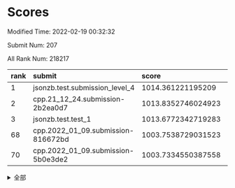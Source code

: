 # Scores

Modified Time: 2022-02-19 00:32:32

Submit Num: 207

All Rank Num: 218217

| rank |               submit               |       score        |       sigma        | pk_num |
| :--- | :--------------------------------- | :----------------- | :----------------- | :----- |
| 1    | jsonzb.test.submission_level_4     | 1014.361221195209  | 0.8216561774394222 | 4217   |
| 2    | cpp.21_12_24.submission-2b2ea0d7   | 1013.8352746024923 | 0.8507269834450404 | 4213   |
| 3    | jsonzb.test.test_1                 | 1013.6772342719283 | 0.8299771322541315 | 4213   |
| 68   | cpp.2022_01_09.submission-816672bd | 1003.7538729031523 | 0.7113293149517027 | 4213   |
| 70   | cpp.2022_01_09.submission-5b0e3de2 | 1003.7334550387558 | 0.7163563155535119 | 4216   |


<details>
<summary>全部</summary>

| rank |                 submit                 |       score        |       sigma        | pk_num |
| :--- | :------------------------------------- | :----------------- | :----------------- | :----- |
| 1    | jsonzb.test.submission_level_4         | 1014.361221195209  | 0.8216561774394222 | 4217   |
| 2    | cpp.21_12_24.submission-2b2ea0d7       | 1013.8352746024923 | 0.8507269834450404 | 4213   |
| 3    | jsonzb.test.test_1                     | 1013.6772342719283 | 0.8299771322541315 | 4213   |
| 4    | gobigger.level_3.submission_level_3_8  | 1012.0231812460371 | 0.8077836594318771 | 4226   |
| 5    | gobigger.level_3.submission_level_3_2  | 1011.9137341295583 | 0.7693281576803679 | 4217   |
| 6    | gobigger.level_3.submission_level_3_7  | 1011.5093657233758 | 0.7991733560723033 | 4218   |
| 7    | gobigger.level_3.submission_level_3_32 | 1011.4019122546704 | 0.7953211369593    | 4216   |
| 8    | gobigger.level_3.submission_level_3_15 | 1011.3961760955934 | 0.7920798488592733 | 4219   |
| 9    | gobigger.level_3.submission_level_3_13 | 1011.0029181870425 | 0.7910533731421541 | 4217   |
| 10   | gobigger.level_3.submission_level_3_25 | 1010.9954375205057 | 0.807224573554258  | 4223   |
| 11   | gobigger.level_3.submission_level_3_16 | 1010.9736165743901 | 0.7673937767255368 | 4215   |
| 12   | gobigger.level_3.submission_level_3_33 | 1010.9699322656222 | 0.783866323148121  | 4217   |
| 13   | gobigger.level_3.submission_level_3_20 | 1010.9164190196376 | 0.7390947524079684 | 4214   |
| 14   | gobigger.level_3.submission_level_3_0  | 1010.905346127186  | 0.7647626688204515 | 4220   |
| 15   | gobigger.level_3.submission_level_3_19 | 1010.6614097843751 | 0.7536097286076173 | 4215   |
| 16   | gobigger.level_3.submission_level_3_6  | 1010.6197849254381 | 0.7771899847280411 | 4217   |
| 17   | gobigger.level_3.submission_level_3_1  | 1010.5890952073042 | 0.777496298203988  | 4213   |
| 18   | gobigger.level_3.submission_level_3_34 | 1010.4663213946727 | 0.7592156346416646 | 4212   |
| 19   | gobigger.level_3.submission_level_3_4  | 1010.3284597639214 | 0.7646851747756606 | 4217   |
| 20   | gobigger.level_3.submission_level_3_43 | 1010.3266159327258 | 0.7703863885724749 | 4216   |
| 21   | gobigger.level_3.submission_level_3_30 | 1010.3161909497802 | 0.7803197176926085 | 4217   |
| 22   | gobigger.level_3.submission_level_3_39 | 1010.3064629994325 | 0.7641896746238441 | 4214   |
| 23   | gobigger.level_3.submission_level_3_29 | 1010.2873102327258 | 0.7445565560739511 | 4221   |
| 24   | gobigger.level_3.submission_level_3_10 | 1010.2370456298295 | 0.7680632517607163 | 4217   |
| 25   | gobigger.level_3.submission_level_3_47 | 1010.2031505327251 | 0.7782090455994307 | 4214   |
| 26   | gobigger.level_3.submission_level_3_11 | 1010.1879751381512 | 0.7585192216847495 | 4215   |
| 27   | gobigger.level_3.submission_level_3_24 | 1010.1862231774829 | 0.7512501109453975 | 4213   |
| 28   | gobigger.level_3.submission_level_3_38 | 1010.1809502669023 | 0.7718037374455906 | 4215   |
| 29   | gobigger.level_3.submission_level_3_46 | 1010.1762076974309 | 0.762348705509799  | 4218   |
| 30   | gobigger.level_3.submission_level_3_26 | 1010.1367190520376 | 0.7683277278849432 | 4216   |
| 31   | gobigger.level_3.submission_level_3_40 | 1010.1243256359005 | 0.7880467182539239 | 4219   |
| 32   | gobigger.level_3.submission_level_3_36 | 1010.0440973815861 | 0.7539546171932391 | 4215   |
| 33   | gobigger.level_3.submission_level_3_49 | 1010.0167484389661 | 0.7622577417556092 | 4215   |
| 34   | gobigger.level_3.submission_level_3_27 | 1010.0053822330963 | 0.7669432145001023 | 4210   |
| 35   | gobigger.level_3.submission_level_3_12 | 1009.9818958250949 | 0.7629718810415455 | 4213   |
| 36   | gobigger.level_3.submission_level_3_31 | 1009.9384834151779 | 0.7689561150618681 | 4213   |
| 37   | gobigger.level_3.submission_level_3_37 | 1009.9012959756687 | 0.7454594920747355 | 4215   |
| 38   | gobigger.level_3.submission_level_3_14 | 1009.8086101231391 | 0.7536550764923824 | 4215   |
| 39   | gobigger.level_3.submission_level_3_5  | 1009.7701261068264 | 0.7637746325957888 | 4218   |
| 40   | gobigger.level_3.submission_level_3_18 | 1009.755381484202  | 0.7442747476218886 | 4215   |
| 41   | gobigger.level_3.submission_level_3_22 | 1009.7468310773197 | 0.7622057828083987 | 4215   |
| 42   | gobigger.level_3.submission_level_3_23 | 1009.7430640285443 | 0.7354317665367744 | 4213   |
| 43   | gobigger.level_3.submission_level_3_42 | 1009.6705352847999 | 0.751391637092279  | 4220   |
| 44   | gobigger.level_3.submission_level_3_48 | 1009.643171589617  | 0.758890459888954  | 4213   |
| 45   | gobigger.level_3.submission_level_3_21 | 1009.5341194736684 | 0.7484243901512656 | 4219   |
| 46   | gobigger.level_3.submission_level_3_45 | 1009.4901275536632 | 0.7419777349414242 | 4218   |
| 47   | gobigger.level_3.submission_level_3_17 | 1009.2603396956985 | 0.7569626800072811 | 4218   |
| 48   | gobigger.level_3.submission_level_3_44 | 1009.0706441113515 | 0.7502142600860602 | 4219   |
| 49   | gobigger.level_3.submission_level_3_28 | 1009.0613356247044 | 0.7607786014904577 | 4217   |
| 50   | gobigger.level_3.submission_level_3_41 | 1008.9739294794771 | 0.7581916983295843 | 4215   |
| 51   | gobigger.level_3.submission_level_3_9  | 1008.9202684677412 | 0.7587366744079757 | 4222   |
| 52   | gobigger.level_3.submission_level_3_35 | 1008.8670786240068 | 0.7544240580934357 | 4216   |
| 53   | gobigger.level_3.submission_level_3_3  | 1008.7301678653994 | 0.7339005245668903 | 4219   |
| 54   | gobigger.level_1.submission_level_1_18 | 1004.9250802856641 | 0.7114040261485651 | 4215   |
| 55   | gobigger.level_1.submission_level_1_38 | 1004.8259089966006 | 0.7210773133970118 | 4215   |
| 56   | gobigger.level_1.submission_level_1_12 | 1004.6119731273444 | 0.720448517854199  | 4216   |
| 57   | gobigger.level_1.submission_level_1_43 | 1004.5639791977528 | 0.7183663048707037 | 4213   |
| 58   | gobigger.level_1.submission_level_1_29 | 1004.4525437679072 | 0.7180693538855077 | 4216   |
| 59   | gobigger.level_1.submission_level_1_0  | 1004.3353071961258 | 0.7334211518487859 | 4220   |
| 60   | gobigger.level_1.submission_level_1_20 | 1004.3007636328363 | 0.7287601478897235 | 4212   |
| 61   | gobigger.level_1.submission_level_1_36 | 1004.2784158585513 | 0.7091825716484728 | 4214   |
| 62   | gobigger.level_1.submission_level_1_11 | 1004.1781149193426 | 0.7229721751347027 | 4223   |
| 63   | gobigger.level_1.submission_level_1_8  | 1004.1684530895295 | 0.7178907717393838 | 4212   |
| 64   | gobigger.level_1.submission_level_1_34 | 1004.1471233370131 | 0.7137557337995878 | 4219   |
| 65   | gobigger.level_1.submission_level_1_3  | 1004.1001904230307 | 0.6997052627921421 | 4213   |
| 66   | gobigger.level_1.submission_level_1_31 | 1003.8585549377992 | 0.7150336448129905 | 4219   |
| 67   | gobigger.level_1.submission_level_1_6  | 1003.8337310579006 | 0.7251510531053679 | 4215   |
| 68   | cpp.2022_01_09.submission-816672bd     | 1003.7538729031523 | 0.7113293149517027 | 4213   |
| 69   | gobigger.level_1.submission_level_1_1  | 1003.7392229394384 | 0.7127983684843479 | 4211   |
| 70   | cpp.2022_01_09.submission-5b0e3de2     | 1003.7334550387558 | 0.7163563155535119 | 4216   |
| 71   | gobigger.level_1.submission_level_1_7  | 1003.7282305370769 | 0.7057312418431003 | 4221   |
| 72   | gobigger.level_1.submission_level_1_17 | 1003.7236120686053 | 0.7263480402147181 | 4216   |
| 73   | gobigger.level_1.submission_level_1_22 | 1003.6882907879442 | 0.7216361489598779 | 4216   |
| 74   | gobigger.level_1.submission_level_1_5  | 1003.6083595577965 | 0.7221552544583038 | 4219   |
| 75   | gobigger.level_1.submission_level_1_46 | 1003.6066115958803 | 0.7207001851681456 | 4220   |
| 76   | gobigger.level_1.submission_level_1_23 | 1003.5457077279659 | 0.7194533942400688 | 4223   |
| 77   | gobigger.level_1.submission_level_1_21 | 1003.5417431254199 | 0.7159018269785349 | 4209   |
| 78   | gobigger.level_1.submission_level_1_10 | 1003.5338580096909 | 0.7138100684302002 | 4217   |
| 79   | gobigger.level_1.submission_level_1_13 | 1003.5022222784556 | 0.7152063536843232 | 4215   |
| 80   | gobigger.level_1.submission_level_1_14 | 1003.4901081160067 | 0.7297408746499411 | 4214   |
| 81   | gobigger.level_1.submission_level_1_32 | 1003.4128836813469 | 0.7242183251608126 | 4211   |
| 82   | gobigger.level_1.submission_level_1_27 | 1003.3753603908352 | 0.7148929947640398 | 4219   |
| 83   | gobigger.level_1.submission_level_1_42 | 1003.3420009262143 | 0.7223189517849974 | 4215   |
| 84   | gobigger.level_1.submission_level_1_35 | 1003.1913953363622 | 0.7124529084735994 | 4219   |
| 85   | gobigger.level_1.submission_level_1_44 | 1003.162472207236  | 0.7183801458496073 | 4214   |
| 86   | gobigger.level_1.submission_level_1_28 | 1003.1433787850028 | 0.7110043859696557 | 4224   |
| 87   | gobigger.level_1.submission_level_1_24 | 1003.1398829443282 | 0.7035159770656078 | 4218   |
| 88   | gobigger.level_1.submission_level_1_45 | 1003.0948350137502 | 0.7173942841522082 | 4217   |
| 89   | gobigger.level_1.submission_level_1_33 | 1003.0849393762638 | 0.7199626010336152 | 4215   |
| 90   | gobigger.level_1.submission_level_1_2  | 1003.0812898358581 | 0.7138369795635375 | 4216   |
| 91   | gobigger.level_1.submission_level_1_40 | 1002.9918937467244 | 0.7063480096509015 | 4216   |
| 92   | gobigger.level_1.submission_level_1_15 | 1002.9822491985481 | 0.7211713312909352 | 4218   |
| 93   | gobigger.level_1.submission_level_1_25 | 1002.9241871436388 | 0.7042688367384533 | 4224   |
| 94   | gobigger.level_1.submission_level_1_4  | 1002.7756673705136 | 0.721261420845829  | 4216   |
| 95   | gobigger.level_1.submission_level_1_30 | 1002.7384839543258 | 0.7040947611529087 | 4216   |
| 96   | gobigger.level_1.submission_level_1_39 | 1002.7087791028487 | 0.7397205723096307 | 4215   |
| 97   | gobigger.level_1.submission_level_1_47 | 1002.6724393520167 | 0.7261253534283714 | 4215   |
| 98   | gobigger.level_1.submission_level_1_9  | 1002.6544841046153 | 0.715350987964311  | 4217   |
| 99   | gobigger.level_1.submission_level_1_49 | 1002.6187390949071 | 0.7253505889184982 | 4219   |
| 100  | gobigger.level_1.submission_level_1_26 | 1002.5076307519996 | 0.7075608699960405 | 4213   |
| 101  | gobigger.level_1.submission_level_1_37 | 1002.5006218728116 | 0.732898930004181  | 4215   |
| 102  | gobigger.level_1.submission_level_1_16 | 1002.3614060931894 | 0.7119780180795091 | 4219   |
| 103  | gobigger.level_1.submission_level_1_48 | 1002.2737094853011 | 0.7180025255456862 | 4215   |
| 104  | gobigger.level_1.submission_level_1_19 | 1001.6562835304996 | 0.713573695409891  | 4212   |
| 105  | gobigger.level_1.submission_level_1_41 | 1001.3027088552298 | 0.7137922815687208 | 4213   |
| 106  | gobigger.random.submission_random_35   | 996.8099088319567  | 0.6951430490717098 | 4223   |
| 107  | gobigger.random.submission_random_8    | 996.7350653123029  | 0.705911864055279  | 4220   |
| 108  | gobigger.random.submission_random_5    | 996.7162976593208  | 0.7105853294993965 | 4215   |
| 109  | gobigger.random.submission_random_30   | 996.6853503009231  | 0.7179145587428558 | 4219   |
| 110  | gobigger.random.submission_random_16   | 996.6335850699706  | 0.7045225131196341 | 4222   |
| 111  | gobigger.random.submission_random_48   | 996.5432051908165  | 0.7043631417633434 | 4219   |
| 112  | gobigger.random.submission_random_20   | 996.5124170884457  | 0.7190130066450919 | 4216   |
| 113  | gobigger.random.submission_random_47   | 996.5034337655047  | 0.7124482868262542 | 4213   |
| 114  | gobigger.random.submission_random_10   | 996.4725424032121  | 0.7292386106774649 | 4217   |
| 115  | gobigger.random.submission_random_29   | 996.4382204707549  | 0.7124631680169056 | 4218   |
| 116  | gobigger.random.submission_random_9    | 996.4170177919336  | 0.725057783395421  | 4221   |
| 117  | gobigger.random.submission_random_14   | 996.4083401157259  | 0.7032857248881034 | 4219   |
| 118  | gobigger.random.submission_random_37   | 996.3817985585807  | 0.7044906021601207 | 4217   |
| 119  | gobigger.random.submission_random_24   | 996.2992353903559  | 0.7046014795546813 | 4216   |
| 120  | gobigger.random.submission_random_23   | 996.2518266166585  | 0.7136153811572387 | 4218   |
| 121  | gobigger.random.submission_random_41   | 996.2321214362529  | 0.712704489063003  | 4221   |
| 122  | gobigger.random.submission_random_32   | 996.2300073673717  | 0.6992497541944087 | 4219   |
| 123  | gobigger.random.submission_random_18   | 996.1891319600977  | 0.718630299596332  | 4215   |
| 124  | gobigger.random.submission_random_1    | 996.1052000292958  | 0.7161809015514191 | 4216   |
| 125  | gobigger.random.submission_random_38   | 996.1042854486839  | 0.7194804917894352 | 4214   |
| 126  | gobigger.random.submission_random_45   | 996.1015155315406  | 0.7053655425717185 | 4221   |
| 127  | gobigger.random.submission_random_25   | 996.0780276262791  | 0.709329146916464  | 4217   |
| 128  | gobigger.random.submission_random_40   | 996.0019417630184  | 0.7081474412605724 | 4223   |
| 129  | gobigger.random.submission_random_26   | 995.9033808849185  | 0.7137693675877815 | 4217   |
| 130  | gobigger.random.submission_random_7    | 995.8965404014481  | 0.7116869059532451 | 4218   |
| 131  | gobigger.random.submission_random_4    | 995.8752245083023  | 0.717392920821039  | 4212   |
| 132  | gobigger.random.submission_random_6    | 995.788256056677   | 0.710802506860181  | 4215   |
| 133  | gobigger.random.submission_random_2    | 995.7820565660447  | 0.7050241500978972 | 4215   |
| 134  | gobigger.random.submission_random_12   | 995.7646303358629  | 0.7054625840422598 | 4217   |
| 135  | gobigger.random.submission_random_22   | 995.7572800184222  | 0.7106373303913993 | 4212   |
| 136  | gobigger.random.submission_random_33   | 995.63160486156    | 0.7415011154784455 | 4217   |
| 137  | gobigger.random.submission_random_21   | 995.6085495170371  | 0.7187674431699381 | 4220   |
| 138  | gobigger.random.submission_random_42   | 995.5725579442012  | 0.7200373615055384 | 4217   |
| 139  | gobigger.random.submission_random_39   | 995.5609862281889  | 0.7239135943364151 | 4220   |
| 140  | gobigger.random.submission_random_49   | 995.5230946611177  | 0.6950938790049355 | 4222   |
| 141  | gobigger.random.submission_random_46   | 995.4597612260802  | 0.7171947236079284 | 4217   |
| 142  | gobigger.random.submission_random_43   | 995.3631518158146  | 0.714918461958163  | 4218   |
| 143  | gobigger.random.submission_random_0    | 995.3497234642479  | 0.7108347889447213 | 4224   |
| 144  | gobigger.random.submission_random_11   | 995.33067823274    | 0.7176770976285847 | 4211   |
| 145  | gobigger.random.submission_random_36   | 995.3065444877501  | 0.701109969227379  | 4218   |
| 146  | gobigger.random.submission_random_44   | 995.2964065486115  | 0.7098359554546471 | 4214   |
| 147  | gobigger.random.submission_random_13   | 995.1997691566554  | 0.7202818706626467 | 4214   |
| 148  | gobigger.random.submission_random_27   | 995.1917354259338  | 0.7206622079363583 | 4222   |
| 149  | gobigger.random.submission_random_31   | 995.1808806127775  | 0.7211751553853801 | 4223   |
| 150  | gobigger.random.submission_random_15   | 995.1602485722557  | 0.7079439384017349 | 4216   |
| 151  | gobigger.random.submission_random_17   | 995.1480914473293  | 0.7125739981493013 | 4214   |
| 152  | gobigger.random.submission_random_19   | 994.8657137644366  | 0.7174640046502194 | 4222   |
| 153  | gobigger.random.submission_random_28   | 994.7839580378527  | 0.70287252632968   | 4216   |
| 154  | gobigger.random.submission_random_34   | 994.543280876143   | 0.7023287030536145 | 4216   |
| 155  | gobigger.random.submission_random_3    | 994.3172828500194  | 0.7239956153229988 | 4219   |
| 156  | gobigger.level_2.submission_level_2_21 | 993.7622325809102  | 0.7207762461761565 | 4213   |
| 157  | gobigger.level_2.submission_level_2_13 | 993.2386690646304  | 0.7293866946097469 | 4213   |
| 158  | gobigger.level_2.submission_level_2_19 | 993.1522403559094  | 0.7552116125769868 | 4215   |
| 159  | gobigger.level_2.submission_level_2_23 | 992.9583738958564  | 0.7286217114300825 | 4222   |
| 160  | gobigger.level_2.submission_level_2_12 | 992.7233879821648  | 0.728696106002842  | 4215   |
| 161  | gobigger.level_2.submission_level_2_32 | 992.7088993335582  | 0.7425278805831989 | 4215   |
| 162  | gobigger.level_2.submission_level_2_42 | 992.6510031393765  | 0.7398916419975233 | 4217   |
| 163  | gobigger.level_2.submission_level_2_33 | 992.6014544977609  | 0.7381300633871157 | 4218   |
| 164  | gobigger.level_2.submission_level_2_10 | 992.5983079925551  | 0.746280091696353  | 4217   |
| 165  | gobigger.level_2.submission_level_2_2  | 992.5629566365376  | 0.7339490088778231 | 4217   |
| 166  | gobigger.level_2.submission_level_2_41 | 992.5541162230503  | 0.7584292824701272 | 4213   |
| 167  | gobigger.level_2.submission_level_2_25 | 992.5320974646496  | 0.728475951591935  | 4217   |
| 168  | gobigger.level_2.submission_level_2_48 | 992.446754578426   | 0.7516223439060938 | 4216   |
| 169  | gobigger.level_2.submission_level_2_18 | 992.4173528323353  | 0.7394105317468559 | 4215   |
| 170  | gobigger.level_2.submission_level_2_11 | 992.380278322083   | 0.7519611414228062 | 4218   |
| 171  | gobigger.level_2.submission_level_2_3  | 992.3657759098066  | 0.7290891824167789 | 4214   |
| 172  | gobigger.level_2.submission_level_2_15 | 992.3554780766251  | 0.7544606643098095 | 4217   |
| 173  | gobigger.level_2.submission_level_2_22 | 992.3492749404811  | 0.7632202938191626 | 4222   |
| 174  | gobigger.level_2.submission_level_2_38 | 992.2112759638684  | 0.7347805121811247 | 4211   |
| 175  | gobigger.level_2.submission_level_2_49 | 992.1353900727295  | 0.7582025064692595 | 4218   |
| 176  | gobigger.level_2.submission_level_2_40 | 992.1044811060087  | 0.747877074215583  | 4219   |
| 177  | gobigger.level_2.submission_level_2_6  | 991.9042972993441  | 0.7426748005735428 | 4218   |
| 178  | gobigger.level_2.submission_level_2_44 | 991.8855017994173  | 0.7460785984500626 | 4215   |
| 179  | gobigger.level_2.submission_level_2_17 | 991.8438316530658  | 0.736940138062106  | 4221   |
| 180  | gobigger.level_2.submission_level_2_14 | 991.8402624851348  | 0.7507704552702696 | 4212   |
| 181  | gobigger.level_2.submission_level_2_29 | 991.8354312600469  | 0.7575014401798739 | 4218   |
| 182  | gobigger.level_2.submission_level_2_27 | 991.8206255256722  | 0.75304154043373   | 4220   |
| 183  | gobigger.level_2.submission_level_2_9  | 991.7969175385994  | 0.748108214450977  | 4216   |
| 184  | gobigger.level_2.submission_level_2_39 | 991.7914172420029  | 0.7498422157098104 | 4218   |
| 185  | gobigger.level_2.submission_level_2_8  | 991.7841832231193  | 0.7470955781614499 | 4217   |
| 186  | gobigger.level_2.submission_level_2_30 | 991.7686367088927  | 0.7379111973878589 | 4220   |
| 187  | gobigger.level_2.submission_level_2_47 | 991.751206410442   | 0.7429311110058852 | 4217   |
| 188  | gobigger.level_2.submission_level_2_43 | 991.6896430998237  | 0.7399858898527042 | 4216   |
| 189  | gobigger.level_2.submission_level_2_28 | 991.4584276279603  | 0.7524176744886845 | 4215   |
| 190  | gobigger.level_2.submission_level_2_1  | 991.4454830602715  | 0.7376507503803005 | 4219   |
| 191  | gobigger.level_2.submission_level_2_35 | 991.4205544927806  | 0.7584136764625324 | 4217   |
| 192  | gobigger.level_2.submission_level_2_0  | 991.401595308459   | 0.7506891820201345 | 4214   |
| 193  | gobigger.level_2.submission_level_2_31 | 991.3068998660315  | 0.7617979609251148 | 4216   |
| 194  | gobigger.level_2.submission_level_2_45 | 991.1976000360809  | 0.7402567661618987 | 4219   |
| 195  | gobigger.level_2.submission_level_2_37 | 991.1625171426558  | 0.7685669605831781 | 4216   |
| 196  | gobigger.level_2.submission_level_2_34 | 991.1237237716499  | 0.7672491701607465 | 4218   |
| 197  | gobigger.level_2.submission_level_2_7  | 991.0826193421581  | 0.7553038776244742 | 4217   |
| 198  | gobigger.level_2.submission_level_2_26 | 990.9354223028535  | 0.7416351365088247 | 4216   |
| 199  | gobigger.level_2.submission_level_2_24 | 990.8660860280388  | 0.7507719472271827 | 4220   |
| 200  | gobigger.level_2.submission_level_2_46 | 990.8562942714585  | 0.761995515612243  | 4217   |
| 201  | gobigger.level_2.submission_level_2_4  | 990.7315127601446  | 0.7531485845320213 | 4221   |
| 202  | gobigger.level_2.submission_level_2_16 | 990.6342598368711  | 0.7487593410523874 | 4216   |
| 203  | gobigger.level_2.submission_level_2_36 | 989.8246879435426  | 0.7722917175034651 | 4216   |
| 204  | gobigger.level_2.submission_level_2_20 | 989.4776440006221  | 0.7745150104950522 | 4214   |
| 205  | gobigger.level_2.submission_level_2_5  | 989.3891573164019  | 0.750176785383677  | 4220   |
| 206  | gobigger.none.submission_none_0        | 978.7093908212618  | 1.346998063333413  | 4217   |
| 207  | gobigger.none.submission_none_1        | 977.3123031280807  | 1.2853357563354837 | 4218   |

</details>